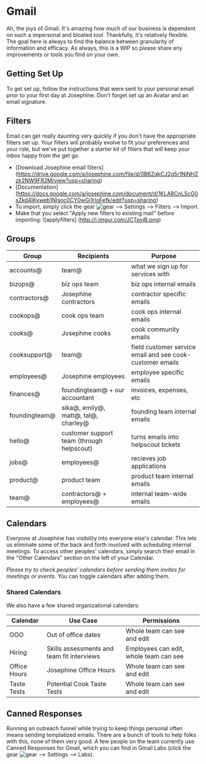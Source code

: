 # Gmail
Ah, the joys of Gmail. It's amazing how much of our business is dependent on such a impersonal and bloated tool. Thankfully, it's relatively flexible. The goal here is always to find the balance between granularity of information and efficacy. As always, this is a WIP so please share any improvements or tools you find on your own. 

## Getting Set Up
To get set up, follow the instructions that were sent to your personal email prior to your first day at Josephine. Don't forget set up an Avatar and an email signature. 

## Filters
Email can get really daunting very quickly if you don't have the appropriate filters set up. Your filters will probably evolve to fit your preferences and your role, but we've put together a starter kit of filters that will keep your inbox happy from the get go. 

- [Download Josephine email filters]  (https://drive.google.com/a/josephine.com/file/d/0B6ZqkCJ2g5r1NjNHZzk2NW9FR2M/view?usp=sharing)
- [Documentation] (https://docs.google.com/a/josephine.com/document/d/1KLA8CnLScG0sZkd4IKvweb1NIsoc0CY0wGi1rloFefk/edit?usp=sharing)
- To import, simply click the gear ![gear](https://lh3.googleusercontent.com/OGoJmEwzeVH0DaM5kG2oKS7yFNwjkeLRcc1ylGSicwaj9smx727TraNLXFALog=w72 "Gmail Gear") --> Settings --> Filters --> Import. 
- Make that you select "Apply new filters to existing mail" before importing: ![applyfilters] (http://i.imgur.com/JCTpyjB.png)

## Groups

Group | Recipients | Purpose
--- | --- | ---
accounts@ | team@ | what we sign up for services with
bizops@ | biz ops team | biz ops internal emails
contractors@ | Josephine contractors | contractor specific emails
cookops@ | cook ops team | cook ops internal emails
cooks@ | Josephine cooks | cook community emails
cooksupport@ | team@ | field customer service email and see cook-customer emails
employees@ | Josephine employees | employee specific emails
finances@ | foundingteam@ + our accountant | invoices, expenses, etc
foundingteam@ | sika@, emily@, matt@, tal@, charley@ | founding team internal emails
hello@ | customer support team (through helpscout) | turns emails into helpscout tickets
jobs@ | employees@ | recieves job applications
product@ | product team | product team internal emails
team@ | contractors@ + employees@ | internal team-wide emails

## Calendars

Everyone at Josephine has visibility into everyone else's calendar. This lets us eliminate some of the back and forth involved with scheduling internal meetings. To access other peoples' calendars, simply search their email in the "Other Calendars" section on the left of your Calendar. 

*Please try to check peoples' calendars before sending them invites for meetings or events.* You can toggle calendars after adding them. 

### Shared Calendars
We also have a few shared organizational calendars: 

Calendar | Use Case | Permissions 
--- | --- | --- 
OOO | Out of office dates | Whole team can see and edit 
Hiring | Skills assessments and team fit interviews | Employees can edit, whole team can see 
Office Hours | Josephine Office Hours | Whole team can see and edit 
Taste Tests | Potential Cook Taste Tests | Whole team can see and edit 

## Canned Responses
Running an outreach funnel while trying to keep things personal often means sending templatized emails. There are a bunch of tools to help folks with this, none of them very good. A few people on the team currently use Canned Responses for Gmail, which you can find in Gmail Labs (click the gear ![gear](https://lh3.googleusercontent.com/OGoJmEwzeVH0DaM5kG2oKS7yFNwjkeLRcc1ylGSicwaj9smx727TraNLXFALog=w72 "Gmail Gear") --> Settings --> Labs). 
